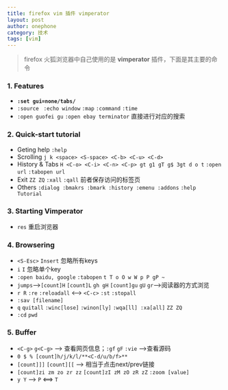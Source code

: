 ```yaml
---
title: firefox vim 插件 vimperator
layout: post
author: onephone
category: 技术
tags: [vim]
---
```

> firefox 火狐浏览器中自己使用的是 **vimperator** 插件，下面是其主要的命令

### 1. Features
- **`:set gui=none/tabs/`**
- `:source ` `:echo window` `:map` `:command` `:time`
- `:open guofei gu` `:open ebay terminator` 直接进行对应的搜索

### 2. Quick-start tutorial
- Geting help `:help`
- Scrolling `j k <space> <S-space> <C-b> <C-u> <C-d>`
- History & Tabs `H <C-o> <C-i> <C-n> <C-p> gt g1 gT g$ 3gt d o t` `:open url` `:tabopen url`
- Exit `ZZ ZQ` `:xall` `:qall` 前者保存访问的标签页
- Others `:dialog :bmakrs :bmark :history :emenu :addons` `:help Tutorial`

### 3. Starting Vimperator
- `res` 重启浏览器

### 4. Browsering
- `<S-Esc>` `Insert` 忽略所有keys
- `i` `I` 忽略单个key
- `:open baidu, google` `:tabopen` `t T o O w W p P gP ~`
- `jumps`-->`[count]H` `[count]L` `gh gH` `[count]gu` `gU` `gr`-->阅读器的方式浏览
- `r R` `:re` `:reloadall` <--> `<C-c>` `:st` `:stopall`
- `:sav [filename]`
- `q` `quitall` `:winc[lose]` `:winon[ly]` `:wqa[ll] :xa[all]` `ZZ ZQ`
- `:cd` `pwd`

### 5. Buffer
- `<C-g>` `g<C-g>` --> 查看网页信息；`:gf` `gF` `:vie` -->查看源码
- `0 $ % [count]h/j/k/l/**<C-d/u/b/f>**`
- `[count]]]` `[count][[` --> 相当于点击next/prev链接
- `[count]zi zm zo zr zz` `[count]zI zM zO zR zZ` `:zoom [value]`
- `y Y` --> `P` <==> `T`


